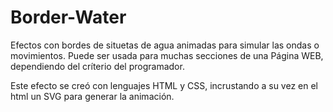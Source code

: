 # Border-Water
Efectos con bordes de situetas de agua animadas para simular las ondas o movimientos. Puede ser usada para muchas
secciones de una Página WEB, dependiendo del críterio del programador.

Este efecto se creó con lenguajes HTML y CSS, incrustando a su vez en el html un SVG para generar la animación.
